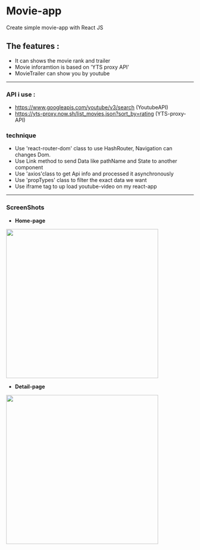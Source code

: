 # Movie-app
Create simple movie-app with React JS  


## The features :    

* It can shows the movie rank and trailer
* Movie inforamtion is based on 'YTS proxy API'
* MovieTrailer can show you by youtube

-----------------------------------  

### API i use : 

* https://www.googleapis.com/youtube/v3/search (YoutubeAPI)
* https://yts-proxy.now.sh/list_movies.json?sort_by=rating (YTS-proxy-API)    
 

### technique

* Use 'react-router-dom' class to use HashRouter, Navigation can changes Dom.
* Use Link method to send Data like pathName and State to another component
* Use 'axios'class to get Api info and processed it asynchronously
* Use 'propTypes' class to filter the exact data we want
* Use iframe tag to up load youtube-video on my react-app



-----------------------------------        

### ScreenShots

* **Home-page**      

<div>
<img width = "90%" height= "400px" src ="https://user-images.githubusercontent.com/40168455/100618417-2b855480-335f-11eb-8b2f-c81778aade92.png">
</div>    



* **Detail-page**      

<div>
<img width = "90%"  height= "400px" src ="https://user-images.githubusercontent.com/40168455/100618444-34762600-335f-11eb-89a4-a3e9d8615423.png">
</div>

